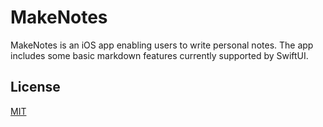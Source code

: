 # MakeNotes

MakeNotes is an iOS app enabling users to write personal notes. The app includes some basic markdown features currently supported by SwiftUI.

## License

[MIT](LICENSE)


